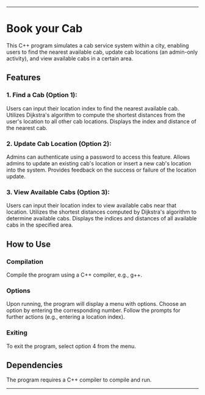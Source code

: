 
---

# Book your Cab

This C++ program simulates a cab service system within a city, enabling users to find the nearest available cab, update cab locations (an admin-only activity), and view available cabs in a certain area.

## Features

### 1. Find a Cab (Option 1):

Users can input their location index to find the nearest available cab. Utilizes Dijkstra's algorithm to compute the shortest distances from the user's location to all other cab locations. Displays the index and distance of the nearest cab.

### 2. Update Cab Location (Option 2):

Admins can authenticate using a password to access this feature. Allows admins to update an existing cab's location or insert a new cab's location into the system. Provides feedback on the success or failure of the location update.

### 3. View Available Cabs (Option 3):

Users can input their location index to view available cabs near that location. Utilizes the shortest distances computed by Dijkstra's algorithm to determine available cabs. Displays the indices and distances of all available cabs in the specified area.

## How to Use

### Compilation

Compile the program using a C++ compiler, e.g., g++.

### Options

Upon running, the program will display a menu with options. Choose an option by entering the corresponding number. Follow the prompts for further actions (e.g., entering a location index).

### Exiting

To exit the program, select option 4 from the menu.

## Dependencies

The program requires a C++ compiler to compile and run.

--- 

